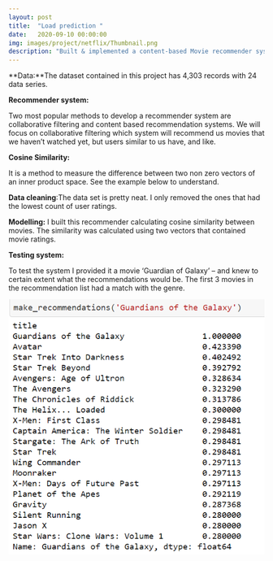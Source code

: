 ```yaml
---
layout: post
title:  "Load prediction "
date:   2020-09-10 00:00:00
img: images/project/netflix/Thumbnail.png
description: "Built & implemented a content-based Movie recommender system using SK Learn library. The cosine similarity metrics were used that denotes similarity between two movies."
---
```


**Data:**The dataset contained in this project has 4,303 records with 24 data series.

**Recommender system:**

Two most popular methods to develop a recommender system are collaborative filtering and content based recommendation systems. We will focus on collaborative filtering which system will recommend us movies that we haven’t watched yet, but users similar to us have, and like.

**Cosine Similarity:**

It is a method to measure the difference between two non zero vectors of an inner product space. See the example below to understand.

**Data cleaning**:The data set is pretty neat. I only removed the ones that had the lowest count of user ratings.

**Modelling:** I built this recommender calculating cosine similarity between movies. The similarity was calculated using two vectors that contained movie ratings.

**Testing system:**

To test the system I provided it a movie ‘Guardian of Galaxy’ – and knew to certain extent what the recommendations would be. The first 3 movies in the recommendation list had a match with the genre.

![](/images/project/netflix/Results.PNG)
